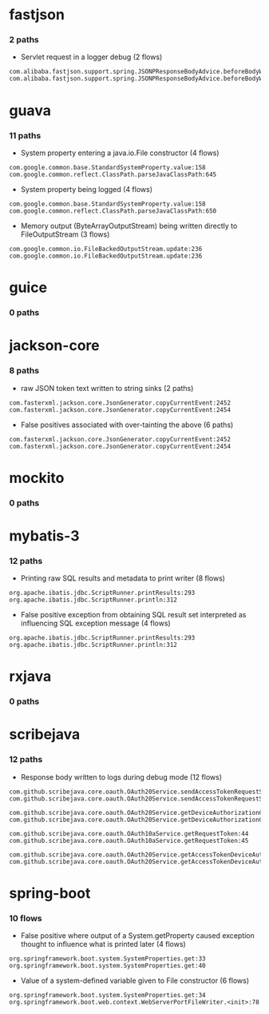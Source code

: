 # fastjson
### 2 paths

- Servlet request in a logger debug (2 flows)
```
com.alibaba.fastjson.support.spring.JSONPResponseBodyAdvice.beforeBodyWrite:65
com.alibaba.fastjson.support.spring.JSONPResponseBodyAdvice.beforeBodyWrite:70
```

# guava
### 11 paths

- System property entering a java.io.File constructor (4 flows)
```
com.google.common.base.StandardSystemProperty.value:158
com.google.common.reflect.ClassPath.parseJavaClassPath:645
```

- System property being logged (4 flows)
```
com.google.common.base.StandardSystemProperty.value:158
com.google.common.reflect.ClassPath.parseJavaClassPath:650
```

- Memory output (ByteArrayOutputStream) being written directly to FileOutputStream (3 flows)
```
com.google.common.io.FileBackedOutputStream.update:236
com.google.common.io.FileBackedOutputStream.update:236
```

# guice
### 0 paths

# jackson-core
### 8 paths

- raw JSON token text written to string sinks (2 paths)
```
com.fasterxml.jackson.core.JsonGenerator.copyCurrentEvent:2452
com.fasterxml.jackson.core.JsonGenerator.copyCurrentEvent:2454
```

- False positives associated with over-tainting the above (6 paths)
```
com.fasterxml.jackson.core.JsonGenerator.copyCurrentEvent:2452
com.fasterxml.jackson.core.JsonGenerator.copyCurrentEvent:2454
```

# mockito
### 0 paths

# mybatis-3
### 12 paths

- Printing raw SQL results and metadata to print writer (8 flows)
```
org.apache.ibatis.jdbc.ScriptRunner.printResults:293
org.apache.ibatis.jdbc.ScriptRunner.println:312
```

- False positive exception from obtaining SQL result set interpreted as influencing SQL exception message (4 flows)
```
org.apache.ibatis.jdbc.ScriptRunner.printResults:293
org.apache.ibatis.jdbc.ScriptRunner.println:312
```

# rxjava
### 0 paths

# scribejava
### 12 paths

- Response body written to logs during debug mode (12 flows)
```
com.github.scribejava.core.oauth.OAuth20Service.sendAccessTokenRequestSync:154
com.github.scribejava.core.oauth.OAuth20Service.sendAccessTokenRequestSync:154
```

```
com.github.scribejava.core.oauth.OAuth20Service.getDeviceAuthorizationCodes:552
com.github.scribejava.core.oauth.OAuth20Service.getDeviceAuthorizationCodes:552
```
```
com.github.scribejava.core.oauth.OAuth10aService.getRequestToken:44
com.github.scribejava.core.oauth.OAuth10aService.getRequestToken:45
```
```
com.github.scribejava.core.oauth.OAuth20Service.getAccessTokenDeviceAuthorizationGrant:620
com.github.scribejava.core.oauth.OAuth20Service.getAccessTokenDeviceAuthorizationGrant:620
```
# spring-boot
### 10 flows

- False positive where output of a System.getProperty caused exception thought to influence what is printed later (4 flows)
```
org.springframework.boot.system.SystemProperties.get:33
org.springframework.boot.system.SystemProperties.get:40
```

- Value of a system-defined variable given to File constructor (6 flows)
```
org.springframework.boot.system.SystemProperties.get:34
org.springframework.boot.web.context.WebServerPortFileWriter.<init>:78
```
